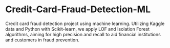 # Credit-Card-Fraud-Detection-ML
Credit card fraud detection project using machine learning. Utilizing Kaggle data and Python with Scikit-learn, we apply LOF and Isolation Forest algorithms, aiming for high precision and recall to aid financial institutions and customers in fraud prevention.
